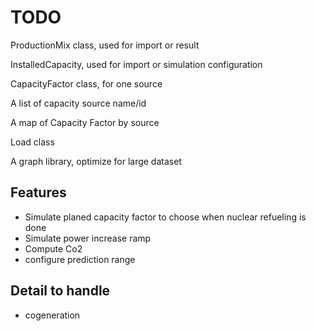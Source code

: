 TODO
====

ProductionMix class, used for import or result

InstalledCapacity, used for import or simulation configuration

CapacityFactor class, for one source

A list of capacity source name/id

A map of Capacity Factor by source

Load class

A graph library, optimize for large dataset




Features
--------

- Simulate planed capacity factor to choose when nuclear refueling is done
- Simulate power increase ramp
- Compute Co2
- configure prediction range

Detail to handle
----------------

- cogeneration
